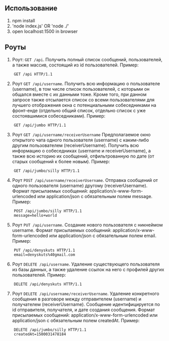 ## Использование
1. npm install
2. 'node index.js' OR 'node ./'
3. open localhost:1500 in browser


## Роуты 

1. Роут:  `GET /api`. Получить полный список сообщений, пользователей, а также массив, состоящий из id пользователей. 
Пример: 
```
    GET /api HTTP/1.1
```

2. Роут  `GET /api/username`. Получить всю информацию о пользователе (username), в том числе список пользователей, с которыми он общался вместе с их данными тоже. Кроме того,  при данном запросе также отсылается список со всеми пользователями для лучшего отображения окна с потенциальными собеседниками на фронт-енде (отдельно общий список, отдельно список с уже состоявшимися собеседниками). 
Пример: 
```
    GET /api/jumbo HTTP/1.1
```

3. Роут  `GET /api/username/receiverUsername` Предполагаемое окно открытого чата одного пользователя (username) с каким-либо другим пользователем (receiverUsername). Получить всю информацию о собеседниках (username и receiverUsername), а также всю историю их сообщений, отфильтрованную по дате (от старых сообщений к более новым).
Пример: 
```
    GET /api/jumbo/silly HTTP/1.1
```

4. Роут  `POST /api/username/receiverUsername`. Отправка сообщений от одного пользователя (username) другому (receiverUsername). Формат присылаемых сообщений: application/x-www-form-urlencoded или application/json с обязательным полем message.
Пример: 
```
    POST /api/jumbo/silly HTTP/1.1
    message=hello+world
```

5. Роут  `PUT /api/username`. Создание нового пользователя с никнеймом username. Формат присылаемых сообщений: application/x-www-form-urlencoded или application/json с обязательным полем email.
Пример: 
```
    PUT /api/denyskuts HTTP/1.1
    email=denyskuts%40gmail.com
```

6. Роут `DELETE /api/username`. Удаление существующего пользователя из базы данных, а также удаление ссылок на него с профилей других пользователей.
Пример: 
```
    DELETE /api/denyskuts HTTP/1.1
```

7. Роут `DELETE /api/username/receiverUsername`. Удаление конкретного сообщения в разговоре между отправителем (username) и получателем (receiverUsername). Сообщение идентифицируется по id отправителя, получателя, и дате создания сообщения.  Формат присылаемых сообщений: application/x-www-form-urlencoded или application/json с обязательным полем createdAt.
Пример:
```
    DELETE /api/jumbo/silly HTTP/1.1
    createdAt=1500031478184
```